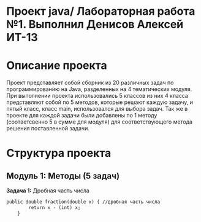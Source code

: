 # Проект java/ Лабораторная работа №1. Выполнил Денисов Алексей ИТ-13
# Описание проекта
Проект представляет собой сборник из 20 различных задач по программированию на Java, разделенных на 4 тематических модуля. При выполнении проекта использовались 5 классов из них 4 класса представляют собой по 5 методов, которые решают каждую задачу, и пятый класс, класс main, использовался для выбора задач. Так же в проекте для каждой задачи были добавлены по 1 методу (соответсвенно 5 в сумме для модуля) для соответствующего метода решения поставленной задачи.
# Структура проекта
## Модуль 1: Методы (5 задач)
**Задача 1:** Дробная часть числа
```html
public double fraction(double x) { //дробная часть числа
        return x - (int) x;
    }
```


